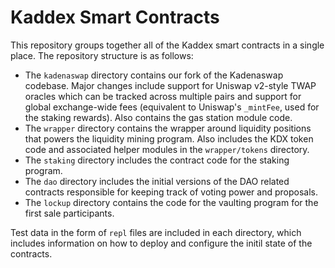 # Kaddex Smart Contracts

This repository groups together all of the Kaddex smart contracts in a single place. The repository structure is as follows:

* The `kadenaswap` directory contains our fork of the Kadenaswap codebase. Major changes include support for Uniswap v2-style TWAP oracles which can be tracked across multiple pairs and support for global exchange-wide fees (equivalent to Uniswap's `_mintFee`, used for the staking rewards). Also contains the gas station module code.
* The `wrapper` directory contains the wrapper around liquidity positions that powers the liquidity mining program. Also includes the KDX token code and associated helper modules in the `wrapper/tokens` directory.
* The `staking` directory includes the contract code for the staking program.
* The `dao` directory includes the initial versions of the DAO related contracts responsible for keeping track of voting power and proposals.
* The `lockup` directory contains the code for the vaulting program for the first sale participants.

Test data in the form of `repl` files are included in each directory, which includes information on how to deploy and configure the initil state of the contracts.
